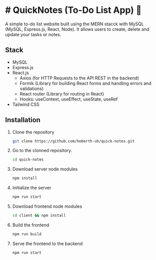 # # QuickNotes (To-Do List App) 📝

A simple to-do list website built using the MERN stacck with MySQL (MySQL, Express.js, React, Node). It allows users to create, delete and update your tasks or notes.

## Stack

* MySQL
* Express.js
* React.js
  * Axios (for HTTP Requests to the API REST in the backend)
  * Formik (Library for building React forms and handling errors and validations)
  * React router (Library for routing in React)
  * Hooks: useContext, useEffect, useState, useRef
* Tailwind CSS

## Installation

1. Clone the repository

   ```bash
   git clone https://github.com/heberth-uh/quick-notes.git
   ```
2. Go to the clonned repository.

   ```bash
   cd quick-notes
   ```
3. Download server node modules

   ```bash
   npm install
   ```
4. Initialize the server

   ```bash
   npm run start
   ```
5. Download frontend node modules

   ```bash
   cd client && npm install
   ```
6. Build the frontend

   ```bash
   npm run build
   ```
7. Serve the frontend to the backend

   ```bash
   npm run start
   ```
